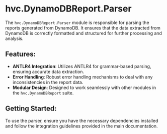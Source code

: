 # hvc.DynamoDBReport.Parser

The `hvc.DynamoDBReport.Parser` module is responsible for parsing the reports generated from DynamoDB. It ensures that the data extracted from DynamoDB is correctly formatted and structured for further processing and analysis.

## Features:

- **ANTLR4 Integration**: Utilizes ANTLR4 for grammar-based parsing, ensuring accurate data extraction.
- **Error Handling**: Robust error handling mechanisms to deal with any inconsistencies in the report data.
- **Modular Design**: Designed to work seamlessly with other modules in the `hvc.DynamoDBReport` suite.

## Getting Started:

To use the parser, ensure you have the necessary dependencies installed and follow the integration guidelines provided in the main documentation.

